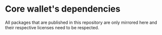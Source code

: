 #  Core wallet's dependencies
All packages that are published in this repository are only mirrored here and their respective licenses need to be respected.
